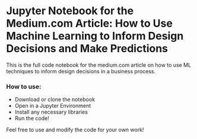 # Jupyter Notebook for the Medium.com Article: How to Use Machine Learning to Inform Design Decisions and Make Predictions

This is the full code notebook for the medium.com article on how to use ML techniques to inform design decisions in a business process.

### How to use:

- Download or clone the notebook
- Open in a Jupyter Environment
- Install any necessary libraries
- Run the code!

Feel free to use and modify the code for your own work! 

